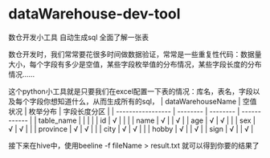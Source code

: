 # dataWarehouse-dev-tool
数仓开发小工具 自动生成sql 全面了解一张表

数仓开发时，我们常常要花很多时间做数据验证，常常是一些重复性代码：数据量大小，每个字段有多少是空值，某些字段枚举值的分布情况，某些字段长度的分布情况……

这个python小工具就是只要我们在excel配置一下表的情况：库名，表名，字段以及每个字段你想知道什么，从而生成所有的sql，
| dataWarehouseName | 空值状况 | 枚举分布 | 字段长度分区 |
| ----------------- | -------- | -------- | ------------ |
| table_name        |          |          |              |
| id                | √        |          |              |
| name              | √        |          | √            |
| age               | √        | √        |              |
| sex               | √        | √        |              |
| province          | √        | √        |              |
| city              | √        | √        |              |
| hobby             | √        |          | √            |
| sign              | √        |          | √            |


接下来在hive中，使用beeline -f   fileName  > result.txt  就可以得到你要的结果了


